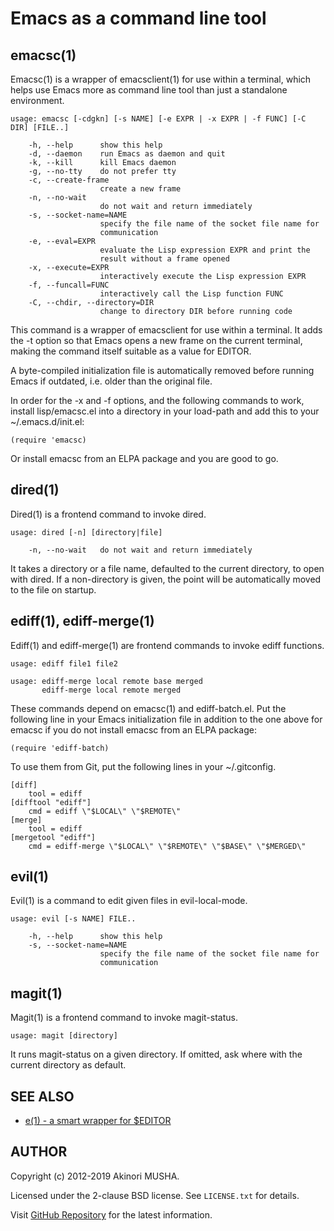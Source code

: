 # Emacs as a command line tool

## emacsc(1)

Emacsc(1) is a wrapper of emacsclient(1) for use within a terminal,
which helps use Emacs more as command line tool than just a standalone
environment.

    usage: emacsc [-cdgkn] [-s NAME] [-e EXPR | -x EXPR | -f FUNC] [-C DIR] [FILE..]

        -h, --help      show this help
        -d, --daemon    run Emacs as daemon and quit
        -k, --kill      kill Emacs daemon
        -g, --no-tty    do not prefer tty
        -c, --create-frame
                        create a new frame
        -n, --no-wait
                        do not wait and return immediately
        -s, --socket-name=NAME
                        specify the file name of the socket file name for
                        communication
        -e, --eval=EXPR
                        evaluate the Lisp expression EXPR and print the
                        result without a frame opened
        -x, --execute=EXPR
                        interactively execute the Lisp expression EXPR
        -f, --funcall=FUNC
                        interactively call the Lisp function FUNC
        -C, --chdir, --directory=DIR
                        change to directory DIR before running code

This command is a wrapper of emacsclient for use within a terminal.
It adds the -t option so that Emacs opens a new frame on the current
terminal, making the command itself suitable as a value for EDITOR.

A byte-compiled initialization file is automatically removed before
running Emacs if outdated, i.e. older than the original file.

In order for the -x and -f options, and the following commands to
work, install lisp/emacsc.el into a directory in your load-path and
add this to your ~/.emacs.d/init.el:

    (require 'emacsc)

Or install emacsc from an ELPA package and you are good to go.

## dired(1)

Dired(1) is a frontend command to invoke dired.

    usage: dired [-n] [directory|file]

        -n, --no-wait   do not wait and return immediately

It takes a directory or a file name, defaulted to the current
directory, to open with dired.  If a non-directory is given, the point
will be automatically moved to the file on startup.

## ediff(1), ediff-merge(1)

Ediff(1) and ediff-merge(1) are frontend commands to invoke ediff
functions.

    usage: ediff file1 file2

    usage: ediff-merge local remote base merged
           ediff-merge local remote merged

These commands depend on emacsc(1) and ediff-batch.el.  Put the
following line in your Emacs initialization file in addition to the
one above for emacsc if you do not install emacsc from an ELPA
package:

    (require 'ediff-batch)

To use them from Git, put the following lines in your ~/.gitconfig.

    [diff]
        tool = ediff
    [difftool "ediff"]
        cmd = ediff \"$LOCAL\" \"$REMOTE\"
    [merge]
        tool = ediff
    [mergetool "ediff"]
        cmd = ediff-merge \"$LOCAL\" \"$REMOTE\" \"$BASE\" \"$MERGED\"

## evil(1)

Evil(1) is a command to edit given files in evil-local-mode.

    usage: evil [-s NAME] FILE..

        -h, --help      show this help
        -s, --socket-name=NAME
                        specify the file name of the socket file name for
                        communication

## magit(1)

Magit(1) is a frontend command to invoke magit-status.

    usage: magit [directory]

It runs magit-status on a given directory.  If omitted, ask where with
the current directory as default.

## SEE ALSO

- [e(1) - a smart wrapper for $EDITOR](https://github.com/knu/e)

## AUTHOR

Copyright (c) 2012-2019 Akinori MUSHA.

Licensed under the 2-clause BSD license.  See `LICENSE.txt` for
details.

Visit [GitHub Repository](https://github.com/knu/emacsc) for the latest
information.
